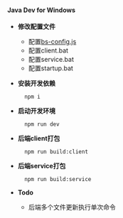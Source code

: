 
 #### Java Dev for Windows

  - **修改配置文件**
  
    - 配置[bs-config.js](http://www.browsersync.io/docs/options/)
    - 配置client.bat
    - 配置service.bat
    - 配置startup.bat

  - **安装开发依赖**

    ``` node
      npm i
    ```

  - **启动开发环境**

    ``` node
      npm run dev
    ```

  - **后端client打包**

    ``` node
      npm run build:client
    ```

  - **后端service打包**

    ``` node
      npm run build:service
    ```

  - **Todo**

    - 后端多个文件更新执行单次命令